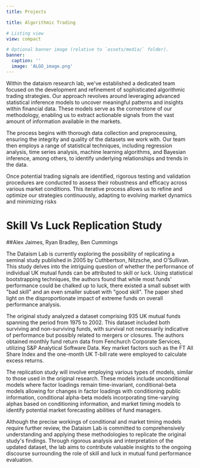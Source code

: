 ```yaml
---
title: Projects

title: Algorithmic Trading

# Listing view
view: compact

# Optional banner image (relative to `assets/media/` folder).
banner:
  caption: ''
  image: 'ALGO_image.png'
---
```


Within the dataism research lab, we've established a dedicated team focused on the development and refinement of sophisticated algorithmic trading strategies. Our approach revolves around leveraging advanced statistical inference models to uncover meaningful patterns and insights within financial data. These models serve as the cornerstone of our methodology, enabling us to extract actionable signals from the vast amount of information available in the markets. 

The process begins with thorough data collection and preprocessing, ensuring the integrity and quality of the datasets we work with. Our team then employs a range of statistical techniques, including regression analysis, time series analysis, machine learning algorithms, and Bayesian inference, among others, to identify underlying relationships and trends in the data. 

Once potential trading signals are identified, rigorous testing and validation procedures are conducted to assess their robustness and efficacy across various market conditions. This iterative process allows us to refine and optimize our strategies continuously, adapting to evolving market dynamics and minimizing risks

# Skill Vs Luck Replication Study
##Alex Jaimes, Ryan Bradley, Ben Cummings

The Dataism Lab is currently exploring the possibility of replicating a seminal study published in 2005 by Cuthbertson, Nitzsche, and O’Sullivan. This study delves into the intriguing question of whether the performance of individual UK mutual funds can be attributed to skill or luck. Using statistical bootstrapping techniques, the authors found that while most funds' performance could be chalked up to luck, there existed a small subset with "bad skill" and an even smaller subset with "good skill". The paper shed light on the disproportionate impact of extreme funds on overall performance analysis.

The original study analyzed a dataset comprising 935 UK mutual funds spanning the period from 1975 to 2002. This dataset included both surviving and non-surviving funds, with survival not necessarily indicative of performance but possibly related to mergers or closures. The authors obtained monthly fund return data from Fenchurch Corporate Services, utilizing S&P Analytical Software Data. Key market factors such as the FT All Share Index and the one-month UK T-bill rate were employed to calculate excess returns.

The replication study will involve employing various types of models, similar to those used in the original research. These models include unconditional models where factor loadings remain time-invariant, conditional-beta models allowing for changes in factor loadings with conditioning public information, conditional alpha-beta models incorporating time-varying alphas based on conditioning information, and market timing models to identify potential market forecasting abilities of fund managers.

Although the precise workings of conditional and market timing models require further review, the Dataism Lab is committed to comprehensively understanding and applying these methodologies to replicate the original study's findings. Through rigorous analysis and interpretation of the updated dataset, the lab aims to contribute valuable insights to the ongoing discourse surrounding the role of skill and luck in mutual fund performance evaluation.

